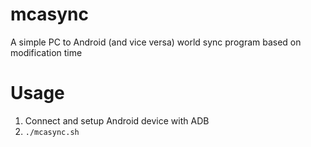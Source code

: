 # mcasync
A simple PC to Android (and vice versa) world sync program based on modification time

# Usage
1) Connect and setup Android device with ADB
2) `./mcasync.sh`
